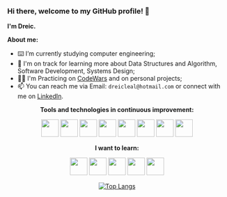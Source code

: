 ### Hi there, welcome to my GitHub profile! 👋


**I'm Dreic.**



**About me:**
- ⌨️ I’m currently studying computer engineering;
- 🌱 I'm on track for learning more about Data Structures and Algorithm, Software Development, Systems Design;
- 👨‍💻 I'm Practicing on [CodeWars](https://www.codewars.com/users/DreicLeal) and on personal projects;
- 📫 You can reach me via Email: ```dreicleal@hotmail.com``` or connect with me on [LinkedIn](https://www.linkedin.com/in/dreicleal/).


<div align="center">
          
**Tools and technologies in continuous improvement:**

<div>
          <img src="https://cdn.jsdelivr.net/gh/devicons/devicon/icons/html5/html5-plain-wordmark.svg" width="40" height="40"/>
          <img src="https://cdn.jsdelivr.net/gh/devicons/devicon/icons/javascript/javascript-plain.svg" width="40" height="40"/>
          <img src="https://cdn.jsdelivr.net/gh/devicons/devicon/icons/css3/css3-plain-wordmark.svg" width="40" height="40"/>
          <img src="https://cdn.jsdelivr.net/gh/devicons/devicon/icons/react/react-original.svg" width="40" height="40"/>
          <img src="https://cdn.jsdelivr.net/gh/devicons/devicon/icons/typescript/typescript-plain.svg" width="40" height="40"/>
          <img src="https://cdn.jsdelivr.net/gh/devicons/devicon/icons/postgresql/postgresql-original.svg" width="40" height="40"/>
          <img src="https://cdn.jsdelivr.net/gh/devicons/devicon/icons/express/express-original.svg" width="40" height="40"/>
          <img src="https://cdn.jsdelivr.net/gh/devicons/devicon/icons/git/git-original.svg" width="40" height="40"/>          
</div>

**I want to learn:**
          
<div>
          <img src="https://cdn.jsdelivr.net/gh/devicons/devicon/icons/python/python-original.svg" width="40" height="40" />
          <img src="https://cdn.jsdelivr.net/gh/devicons/devicon/icons/swift/swift-original.svg" width="40" height="40"/>
          <img src="https://cdn.jsdelivr.net/gh/devicons/devicon/icons/cplusplus/cplusplus-plain.svg" width="40" height="40"/>
          <img src="https://cdn.jsdelivr.net/gh/devicons/devicon/icons/java/java-original.svg" width="40" height="40"/>
          <img src="https://cdn.jsdelivr.net/gh/devicons/devicon/icons/angularjs/angularjs-plain.svg" width="40" height="40"/>
</div>


          

[![Top Langs](https://github-readme-stats.vercel.app/api/top-langs/?username=DreicLeal&layout=compact)](https://github.com/DreicLeal/github-readme-stats)
</div>
          
